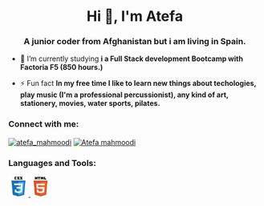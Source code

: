 <h1 align="center">Hi 👋, I'm Atefa</h1>
<h3 align="center">A junior coder from Afghanistan but i am living in Spain.</h3>

- 🔭 I’m currently studying **i a Full Stack development Bootcamp with Factoria F5 (850 hours.)**

- ⚡ Fun fact **In my free time I like to learn new things about techologies, play music (I'm a professional percussionist), any kind of art, stationery, movies, water sports, pilates.**

<h3 align="left">Connect with me:</h3>
<p align="left">
<a href="https://instagram.com/atefa_mahmoodi" target="blank"><img align="center" src="https://raw.githubusercontent.com/rahuldkjain/github-profile-readme-generator/master/src/images/icons/Social/instagram.svg" alt="atefa_mahmoodi" height="30" width="40" /></a>
<a href="https://discord.gg/Atefa mahmoodi" target="blank"><img align="center" src="https://raw.githubusercontent.com/rahuldkjain/github-profile-readme-generator/master/src/images/icons/Social/discord.svg" alt="Atefa mahmoodi" height="30" width="40" /></a>
</p>

<h3 align="left">Languages and Tools:</h3>
<p align="left"> <a href="https://www.w3schools.com/css/" target="_blank" rel="noreferrer"> <img src="https://raw.githubusercontent.com/devicons/devicon/master/icons/css3/css3-original-wordmark.svg" alt="css3" width="40" height="40"/> </a> <a href="https://www.w3.org/html/" target="_blank" rel="noreferrer"> <img src="https://raw.githubusercontent.com/devicons/devicon/master/icons/html5/html5-original-wordmark.svg" alt="html5" width="40" height="40"/> </a> </p>
